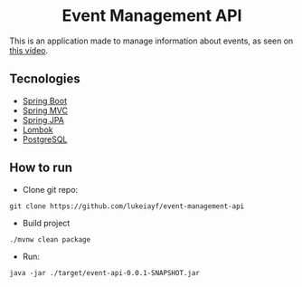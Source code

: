<h1 align="center">
  Event Management API
</h1>

This is an application made to manage information about events, as seen on [this vídeo](https://www.youtube.com/watch?v=d0KaNzAMVO4).

## Tecnologies

- [Spring Boot](https://spring.io/projects/spring-boot)
- [Spring MVC](https://docs.spring.io/spring-framework/reference/web/webmvc.html)
- [Spring JPA](https://spring.io/projects/spring-data-jpa)
- [Lombok](https://projectlombok.org/)
- [PostgreSQL](https://www.postgresql.org/)


## How to run
- Clone git repo:
```
git clone https://github.com/lukeiayf/event-management-api
```

- Build project
```
./mvnw clean package
```

- Run:
```
java -jar ./target/event-api-0.0.1-SNAPSHOT.jar
```